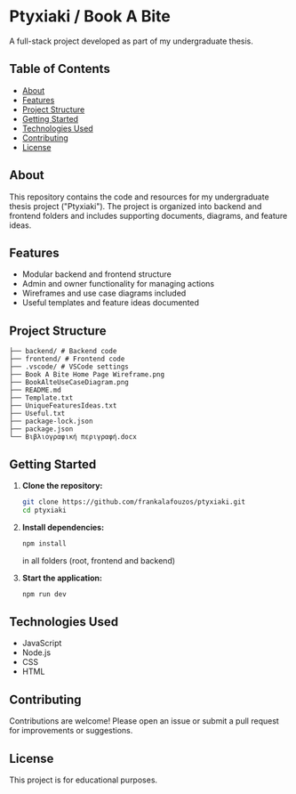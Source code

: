 # Ptyxiaki / Book A Bite

A full-stack project developed as part of my undergraduate thesis.

## Table of Contents

- [About](#about)
- [Features](#features)
- [Project Structure](#project-structure)
- [Getting Started](#getting-started)
- [Technologies Used](#technologies-used)
- [Contributing](#contributing)
- [License](#license)

## About

This repository contains the code and resources for my undergraduate thesis project ("Ptyxiaki"). The project is organized into backend and frontend folders and includes supporting documents, diagrams, and feature ideas.

## Features

- Modular backend and frontend structure
- Admin and owner functionality for managing actions
- Wireframes and use case diagrams included
- Useful templates and feature ideas documented

## Project Structure

```
├── backend/ # Backend code
├── frontend/ # Frontend code
├── .vscode/ # VSCode settings
├── Book A Bite Home Page Wireframe.png
├── BookAlteUseCaseDiagram.png
├── README.md
├── Template.txt
├── UniqueFeaturesIdeas.txt
├── Useful.txt
├── package-lock.json
├── package.json
└── Βιβλιογραφική περιγραφή.docx
```

## Getting Started

1. **Clone the repository:**
    ```bash
    git clone https://github.com/frankalafouzos/ptyxiaki.git
    cd ptyxiaki
    ```

2. **Install dependencies:**
    ```bash
    npm install
    ```
    in all folders (root, frontend and backend)

3. **Start the application:**
    ```bash
    npm run dev
    ```

## Technologies Used

- JavaScript
- Node.js
- CSS
- HTML

## Contributing

Contributions are welcome! Please open an issue or submit a pull request for improvements or suggestions.

## License

This project is for educational purposes.
